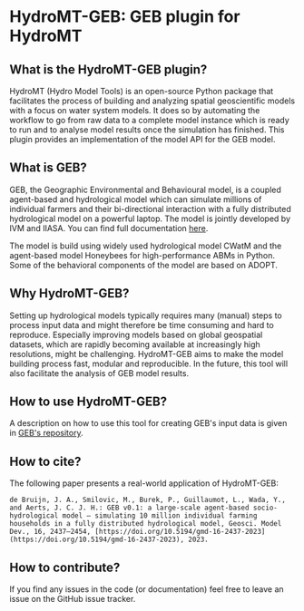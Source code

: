 # HydroMT-GEB: GEB plugin for HydroMT

## What is the HydroMT-GEB plugin?

HydroMT (Hydro Model Tools) is an open-source Python package that facilitates the process of building and analyzing spatial geoscientific models with a focus on water system models. It does so by automating the workflow to go from raw data to a complete model instance which is ready to run and to analyse model results once the simulation has finished. This plugin provides an implementation of the model API for the GEB model.

## What is GEB?
GEB, the Geographic Environmental and Behavioural model, is a coupled agent-based and hydrological model which can simulate millions of individual farmers and their bi-directional interaction with a fully distributed hydrological model on a powerful laptop. The model is jointly developed by IVM and IIASA. You can find full documentation [here](https://github.com/jensdebruijn/GEB).

The model is build using widely used hydrological model CWatM and the agent-based model Honeybees for high-performance ABMs in Python. Some of the behavioral components of the model are based on ADOPT.

## Why HydroMT-GEB?
Setting up hydrological models typically requires many (manual) steps to process input data and might therefore be time consuming and hard to reproduce. Especially improving models based on global geospatial datasets, which are rapidly becoming available at increasingly high resolutions, might be challenging. HydroMT-GEB aims to make the model building process fast, modular and reproducible. In the future, this tool will also  facilitate the analysis of GEB model results.

## How to use HydroMT-GEB?
A description on how to use this tool for creating GEB's input data is given in [GEB's repository](https://github.com/jensdebruijn/GEB).

## How to cite?
The following paper presents a real-world application of HydroMT-GEB:

    de Bruijn, J. A., Smilovic, M., Burek, P., Guillaumot, L., Wada, Y., and Aerts, J. C. J. H.: GEB v0.1: a large-scale agent-based socio-hydrological model – simulating 10 million individual farming households in a fully distributed hydrological model, Geosci. Model Dev., 16, 2437–2454, [https://doi.org/10.5194/gmd-16-2437-2023](https://doi.org/10.5194/gmd-16-2437-2023), 2023.

## How to contribute?
If you find any issues in the code (or documentation) feel free to leave an issue on the GitHub issue tracker.